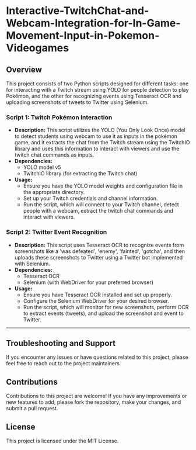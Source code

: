 # Interactive-TwitchChat-and-Webcam-Integration-for-In-Game-Movement-Input-in-Pokemon-Videogames



## Overview
This project consists of two Python scripts designed for different tasks: one for interacting with a Twitch stream using YOLO for people detection to play Pokémon, and the other for recognizing events using Tesseract OCR and uploading screenshots of tweets to Twitter using Selenium.

### Script 1: Twitch Pokémon Interaction
- **Description:** This script utilizes the YOLO (You Only Look Once) model to detect students using webcam to use it as inputs in the pokémon game, and it extracts the chat from the Twitch stream using the TwitchIO library and uses this information to interact with viewers and use the twitch chat commands as inputs.
- **Dependencies:**
  - YOLO model v5
  - TwitchIO library (for extracting the Twitch chat)
- **Usage:**
  - Ensure you have the YOLO model weights and configuration file in the appropriate directory.
  - Set up your Twitch credentials and channel information.
  - Run the script, which will connect to your Twitch channel, detect people with a webcam, extract the twitch chat commands  and interact with viewers.

### Script 2: Twitter Event Recognition
- **Description:** This script uses Tesseract OCR to recognize events from screenshots like a 'was defeated', 'enemy', 'fainted', 'gotcha', and then uploads these screenshots to Twitter using a Twitter bot implemented with Selenium.
- **Dependencies:**
  - Tesseract OCR
  - Selenium (with WebDriver for your preferred browser)
- **Usage:**
  - Ensure you have Tesseract OCR installed and set up properly.
  - Configure the Selenium WebDriver for your desired browser.
  - Run the script, which will monitor for new screenshots, perform OCR to extract events (tweets), and upload the screenshot and event to Twitter.
 ---
## Troubleshooting and Support
If you encounter any issues or have questions related to this project, please feel free to reach out to the project maintainers.

## Contributions
Contributions to this project are welcome! If you have any improvements or new features to add, please fork the repository, make your changes, and submit a pull request.

## License
This project is licensed under the MIT License.
